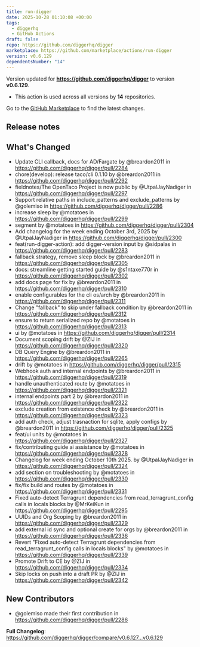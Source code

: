 ```yaml
---
title: run-digger
date: 2025-10-28 01:10:08 +00:00
tags:
  - diggerhq
  - GitHub Actions
draft: false
repo: https://github.com/diggerhq/digger
marketplace: https://github.com/marketplace/actions/run-digger
version: v0.6.129
dependentsNumber: "14"
---
```



Version updated for **https://github.com/diggerhq/digger** to version **v0.6.129**.
- This action is used across all versions by **14** repositories.

Go to the [GitHub Marketplace](https://github.com/marketplace/actions/run-digger) to find the latest changes.

## Release notes

## What's Changed
* Update CLI callback, docs for AD/Fargate  by @breardon2011 in https://github.com/diggerhq/digger/pull/2284
* chore(develop): release taco/cli 0.1.10 by @breardon2011 in https://github.com/diggerhq/digger/pull/2292
* fieldnotes/The OpenTaco Project is now public by @UtpalJayNadiger in https://github.com/diggerhq/digger/pull/2297
* Support relative paths in include_patterns and exclude_patterns by @golemiso in https://github.com/diggerhq/digger/pull/2286
* increase sleep by @motatoes in https://github.com/diggerhq/digger/pull/2299
* segment by @motatoes in https://github.com/diggerhq/digger/pull/2304
* Add changelog for the week ending October 3rd, 2025 by @UtpalJayNadiger in https://github.com/diggerhq/digger/pull/2300
* feat(run-digger-action): add digger-version input by @sidpalas in https://github.com/diggerhq/digger/pull/2283
* fallback strategy, remove sleep block by @breardon2011 in https://github.com/diggerhq/digger/pull/2305
* docs: streamline getting started guide by @s1ntaxe770r in https://github.com/diggerhq/digger/pull/2302
* add docs page for fix by @breardon2011 in https://github.com/diggerhq/digger/pull/2310
* enable configurables for the cli os/arch by @breardon2011 in https://github.com/diggerhq/digger/pull/2311
* Change "fallback" to skip under fallback condition  by @breardon2011 in https://github.com/diggerhq/digger/pull/2312
* ensure to return serialized repo by @motatoes in https://github.com/diggerhq/digger/pull/2313
* ui by @motatoes in https://github.com/diggerhq/digger/pull/2314
* Document scoping drift by @ZIJ in https://github.com/diggerhq/digger/pull/2320
* DB Query Engine  by @breardon2011 in https://github.com/diggerhq/digger/pull/2265
* drift by @motatoes in https://github.com/diggerhq/digger/pull/2315
* Webhook auth and internal endpoints by @breardon2011 in https://github.com/diggerhq/digger/pull/2319
* handle unauthenticated route by @motatoes in https://github.com/diggerhq/digger/pull/2321
* internal endpoints part 2 by @breardon2011 in https://github.com/diggerhq/digger/pull/2322
* exclude creation from existence check by @breardon2011 in https://github.com/diggerhq/digger/pull/2323
* add auth check, adjust trasnaction for sqlite, apply configs by @breardon2011 in https://github.com/diggerhq/digger/pull/2325
* feat/ui units by @motatoes in https://github.com/diggerhq/digger/pull/2327
* fix/contributing guide ai assistance by @motatoes in https://github.com/diggerhq/digger/pull/2328
* Changelog for week ending October 10th 2025. by @UtpalJayNadiger in https://github.com/diggerhq/digger/pull/2324
* add section on troubleshooting by @motatoes in https://github.com/diggerhq/digger/pull/2330
* fix/fix build and routes by @motatoes in https://github.com/diggerhq/digger/pull/2331
* Fixed auto-detect Terragrunt dependencies from read_terragrunt_config calls in locals blocks by @MrKeiKun in https://github.com/diggerhq/digger/pull/2295
* UUIDs and Org Scoping by @breardon2011 in https://github.com/diggerhq/digger/pull/2329
* add external id sync and optional create for orgs by @breardon2011 in https://github.com/diggerhq/digger/pull/2336
* Revert "Fixed auto-detect Terragrunt dependencies from read_terragrunt_config calls in locals blocks" by @motatoes in https://github.com/diggerhq/digger/pull/2339
* Promote Drift to CE by @ZIJ in https://github.com/diggerhq/digger/pull/2334
* Skip locks on push into a draft PR by @ZIJ in https://github.com/diggerhq/digger/pull/2342

## New Contributors
* @golemiso made their first contribution in https://github.com/diggerhq/digger/pull/2286

**Full Changelog**: https://github.com/diggerhq/digger/compare/v0.6.127...v0.6.129
